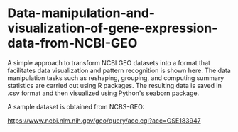 # Data-manipulation-and-visualization-of-gene-expression-data-from-NCBI-GEO

A simple approach to transform NCBI GEO datasets into a format that facilitates data visualization and pattern recognition is shown here.
The data manipulation tasks such as reshaping, grouping, and computing summary statistics are carried out using R packages. The resulting data is saved in .csv format and then visualized using Python's seaborn package.

A sample dataset is obtained from NCBS-GEO:

https://www.ncbi.nlm.nih.gov/geo/query/acc.cgi?acc=GSE183947

